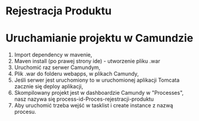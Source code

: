 # Rejestracja Produktu

# Uruchamianie projektu w Camundzie

1. Import dependency w mavenie,
2. Maven install (po prawej strony ide) - utworzenie pliku .war
3. Uruchomić raz serwer Camundym,
4. Plik .war do folderu webapps, w plikach Camundy,
5. Jeśli serwer jest uruchomiony to w uruchomionej aplikacji Tomcata zacznie się deploy aplikacji,
6. Skompilowany projekt jest w dashboardzie Camundy w "Processes", nasz nazywa się process-id-Proces-rejestracji-produktu
7. Aby uruchomić trzeba wejść w tasklist i create instance z nazwą procesu.
